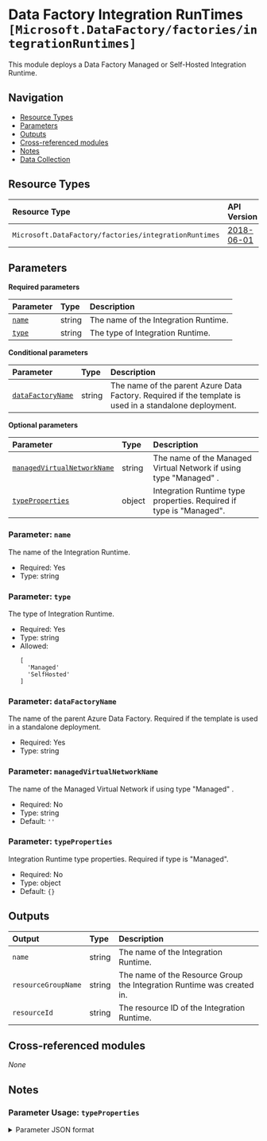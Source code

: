 # Data Factory Integration RunTimes `[Microsoft.DataFactory/factories/integrationRuntimes]`

This module deploys a Data Factory Managed or Self-Hosted Integration Runtime.

## Navigation

- [Resource Types](#Resource-Types)
- [Parameters](#Parameters)
- [Outputs](#Outputs)
- [Cross-referenced modules](#Cross-referenced-modules)
- [Notes](#Notes)
- [Data Collection](#Data-Collection)

## Resource Types

| Resource Type | API Version |
| :-- | :-- |
| `Microsoft.DataFactory/factories/integrationRuntimes` | [2018-06-01](https://learn.microsoft.com/en-us/azure/templates/Microsoft.DataFactory/2018-06-01/factories/integrationRuntimes) |

## Parameters

**Required parameters**

| Parameter | Type | Description |
| :-- | :-- | :-- |
| [`name`](#parameter-name) | string | The name of the Integration Runtime. |
| [`type`](#parameter-type) | string | The type of Integration Runtime. |

**Conditional parameters**

| Parameter | Type | Description |
| :-- | :-- | :-- |
| [`dataFactoryName`](#parameter-datafactoryname) | string | The name of the parent Azure Data Factory. Required if the template is used in a standalone deployment. |

**Optional parameters**

| Parameter | Type | Description |
| :-- | :-- | :-- |
| [`managedVirtualNetworkName`](#parameter-managedvirtualnetworkname) | string | The name of the Managed Virtual Network if using type "Managed" . |
| [`typeProperties`](#parameter-typeproperties) | object | Integration Runtime type properties. Required if type is "Managed". |

### Parameter: `name`

The name of the Integration Runtime.

- Required: Yes
- Type: string

### Parameter: `type`

The type of Integration Runtime.

- Required: Yes
- Type: string
- Allowed:
  ```Bicep
  [
    'Managed'
    'SelfHosted'
  ]
  ```

### Parameter: `dataFactoryName`

The name of the parent Azure Data Factory. Required if the template is used in a standalone deployment.

- Required: Yes
- Type: string

### Parameter: `managedVirtualNetworkName`

The name of the Managed Virtual Network if using type "Managed" .

- Required: No
- Type: string
- Default: `''`

### Parameter: `typeProperties`

Integration Runtime type properties. Required if type is "Managed".

- Required: No
- Type: object
- Default: `{}`


## Outputs

| Output | Type | Description |
| :-- | :-- | :-- |
| `name` | string | The name of the Integration Runtime. |
| `resourceGroupName` | string | The name of the Resource Group the Integration Runtime was created in. |
| `resourceId` | string | The resource ID of the Integration Runtime. |

## Cross-referenced modules

_None_

## Notes

### Parameter Usage: `typeProperties`

<details>

<summary>Parameter JSON format</summary>

```json
"typeProperties": {
    "value": {
        "computeProperties": {
            "location": "AutoResolve"
        }
    }
}
```

<details>

<summary>Bicep format</summary>

```bicep
typeProperties: {
    computeProperties: {
        location: 'AutoResolve'
    }
}
```

<details>
<p>



## Data Collection

The software may collect information about you and your use of the software and send it to Microsoft. Microsoft may use this information to provide services and improve our products and services. You may turn off the telemetry as described in the [repository](https://aka.ms/avm/telemetry). There are also some features in the software that may enable you and Microsoft to collect data from users of your applications. If you use these features, you must comply with applicable law, including providing appropriate notices to users of your applications together with a copy of Microsoft’s privacy statement. Our privacy statement is located at <https://go.microsoft.com/fwlink/?LinkID=824704>. You can learn more about data collection and use in the help documentation and our privacy statement. Your use of the software operates as your consent to these practices.
